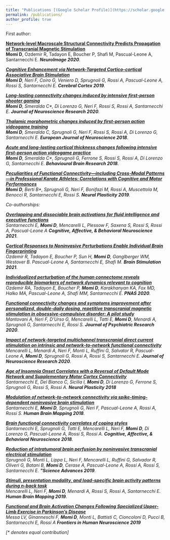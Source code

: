 ```yaml
---
title: "Publications [(Google Scholar Profile)](https://scholar.google.com/citations?user=I-BACCgAAAAJ&hl=en)"
permalink: /publications/
author_profile: true
---
```

First author:

<b>[Network-level Macroscale Structural Connectivity Predicts Propagation of Transcranial Magnetic Stimulation](https://davi1990.github.io/publications/NeuroImage)</b> <br>
<b>Momi D</b>, Ozdemir R, Tadayon E, Boucher P, Shafi M, Pascual-Leone A, Santarnecchi E.
<i><b>NeuroImage 2020</b>.

<b>[Cognitive Enhancement via Network-Targeted Cortico-cortical Associative Brain Stimulation](https://davi1990.github.io/publications/Cerebral_Cortex)</b> <br>
<b>Momi D</b>, Neri F, Coiro G, Veniero D, Sprugnoli G, Rossi A, Pascual-Leone A, Rossi S, Santarnecchi E.
<i><b>Cerebral Cortex 2019</b>.

<b>[Long-lasting connectivity changes induced by intensive first-person shooter gaming](https://davi1990.github.io/publications/BIB)</b> <br>
<b>Momi D</b>, Smeralda C\*, Di Lorenzo G, Neri F, Rossi S, Rossi A, Santarnecchi E.
<i><b>Journal of Neuroscience Research 2020</b>.

<b>[Thalamic morphometric changes induced by first‐person action videogame training](https://davi1990.github.io/publications/EJN)</b> <br>
<b>Momi D</b>, Smeralda C, Sprugnoli G, Neri F, Rossi S, Rossi A, Di Lorenzo G, Santarnecchi E.
<i><b>European Journal of Neuroscience 2018</b>.

<b>[Acute and long-lasting cortical thickness changes following intensive first-person action videogame practice](https://davi1990.github.io/publications/BBR)</b> <br>
<b>Momi D</b>, Smeralda C\*, Sprugnoli G, Ferrone S, Rossi S, Rossi A, Di Lorenzo G, Santarnecchi E.
<i><b>Behavioural Brain Research 2018</b>.

<b>[Peculiarities of Functional Connectivity—including Cross-Modal Patterns—in Professional Karate Athletes: Correlations with Cognitive and Motor Performances](https://davi1990.github.io/publications/NP)</b> <br>
<b>Momi D</b>, Berti B\*, Sprugnoli G, Neri F, Bonifazi M, Rossi A, Muscettola M, Benocci R, Santarnecchi E, Rossi S.
<i><b>Neural Plasticity 2019</b>.


Co-authorships:

<b>[Overlapping and dissociable brain activations for fluid intelligence and executive functions](https://davi1990.github.io/publications/CABN_2)</b> <br>
Santarnecchi E, <b>Momi D</b>, Mencarelli L, Plessow F, Saxena S, Rossi S, Rossi A, Pascual-Leone A
<i><b>Cognitive, Affective, & Behavioral Neuroscience 2021</b>.

<b>[Cortical Responses to Noninvasive Perturbations Enable Individual Brain Fingerprinting](https://davi1990.github.io/publications/Brain_Stimul)</b> <br>
Ozdemir R, Tadayon E, Boucher P, Sun H, <b>Momi D</b>, Ganglberger WM, Westover B. Pascual-Leone A, Santarnecchi E, Shafi M.
<i><b>Brain Stimulation 2021</b>.

<b>[Individualized perturbation of the human connectome reveals reproducible biomarkers of network dynamics relevant to cognition](https://davi1990.github.io/publications/PNAS)</b> <br>
Ozdemir RA, Tadayon E, Boucher P, <b>Momi D</b>, Karakhanyan KA, Fox MD, Halko MA, Pascual-Leone A, Shafi MM, Santarnecchi E.
<i><b>PNAS 2020</b>.

<b>[Functional connectivity changes and symptoms improvement after personalized, double-daily dosing, repetitive transcranial magnetic stimulation in obsessive-compulsive disorder: A pilot study](https://davi1990.github.io/publications/JoNR2)</b> <br>
Mantovani A, Neri F, D'Urso G, Mencarelli L, Tatti E, <b>Momi D</b>, Menardi A, Sprugnoli G, Santarnecchi E, Rossi S.
<i><b>Journal of Psychiatric Research 2020</b>.

<b>[Impact of network‐targeted multichannel transcranial direct current stimulation on intrinsic and network‐to‐network functional connectivity](https://davi1990.github.io/publications/JoNR)</b> <br>
Mencarelli L, Menardi A, Neri F, Monti L, Ruffini G, Salvator R, Pascual-Leone A, <b>Momi D</b>, Sprugnoli G, Rossi A, Rossi S, Santarnecchi E.
<i><b>Journal of Neuroscience Research 2020</b>.

<b>[Age of Insomnia Onset Correlates with a Reversal of Default Mode Network and Supplementary Motor Cortex Connectivity](https://davi1990.github.io/publications/NP2)</b> <br>
Santarnecchi E, Del Bianco C, Sicilia I, <b>Momi D</b>, Di Lorenzo G, Ferrone S, Sprugnoli G, Rossi S, Rossi A.
<i><b>Neural Plasticity 2018</b>

<b>[Modulation of network‐to‐network connectivity via spike‐timing‐dependent noninvasive brain stimulation](https://davi1990.github.io/publications/HBM)</b> <br>
Santarnecchi E, <b>Momi D</b>, Sprugnoli G, Neri F, Pascual-Leone A, Rossi A, Rossi S.
<i><b>Human Brain Mapping 2018</b>.

<b>[Brain functional connectivity correlates of coping styles](https://davi1990.github.io/publications/CABN)</b> <br>
Santarnecchi E, Sprugnoli G, Tatti E, Mencarelli L, Neri F, <b>Momi D</b>, Di Lorenzo G, Pascual-Leone A, Rossi S, Rossi A.
<i><b>Cognitive, Affective, & Behavioral Neuroscience 2018</b>.

<b>[Reduction of intratumoral brain perfusion by noninvasive transcranial electrical stimulation](https://davi1990.github.io/publications/SA)</b><br>
Sprugnoli G, Monti L, Lippa L, Neri F, Mencarelli L, Ruffini G, Salvador R, Oliveri G, Batani B, <b>Momi D</b>, Cerase A, Pascual-Leone A, Rossi A, Rossi S, Santarnecchi E.
<i><b>"Science Advances 2019</b>.

<b>[Stimuli, presentation modality, and load‐specific brain activity patterns during n‐back task](https://davi1990.github.io/publications/HBM2)</b> <br>
Mencarelli L, Neri F, <b>Momi D</b>, Menardi A, Rossi S, Rossi A, Santarnecchi E.
<i><b>Human Brain Mapping 2019</b>.

<b>[Functional and Brain Activation Changes Following Specialized Upper-Limb Exercise in Parkinson’s Disease](https://davi1990.github.io/publications/FHN)</b><br>
Messa LV, Ginanneschi F, <b>Momi D</b>, Monti L, Battisti C, Cioncoloni D, Pucci B, Santarnecchi E, Rossi A
<i><b>Frontiers in Human Neuroscience 2019</b>






[\* denotes equal contribution]

